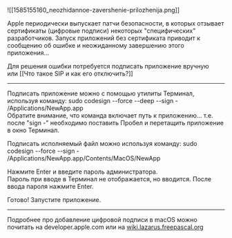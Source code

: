 
![[1585155160_neozhidannoe-zavershenie-prilozhenija.png]]

Apple периодически выпускает патчи безопасности, в которых отзывает сертификаты (цифровые подписи) некоторых "специфических" разработчиков. Запуск приложений без сертификата приводит к сообщению об ошибке и неожиданному завершению этого приложения...

Для решения ошибки потребуется подписать приложение вручную или [[Что такое SIP и как его отключить?]]

---

Подписать приложение можно с помощью утилиты Терминал, используя команду: sudo codesign --force --deep --sign - /Applications/NewApp.app  
Обратите внимание, что команда включает путь к приложению... т.е. после "sign -" необходимо поставить Пробел и перетащить приложение в окно Терминал.

Подписать исполняемый файл можно используя команду: sudo codesign --force --sign - /Applications/NewApp.app/Contents/MacOS/NewApp

Нажмите Enter и введите пароль администратора.  
Пароль при вводе в Терминал не отображается, но вводится. После ввода пароля нажмите Enter.

Готово! Запустите приложение.

---

Подробнее про добавление цифровой подписи в macOS можно почитать на developer.apple.com или на [wiki.lazarus.freepascal.org](https://wiki.lazarus.freepascal.org/Code_Signing_for_macOS)
